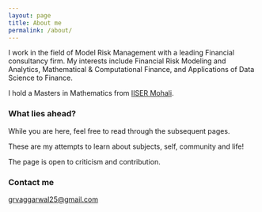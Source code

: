 ```yaml
---
layout: page
title: About me
permalink: /about/
---
```


I work in the field of Model Risk Management with a leading Financial consultancy firm. My interests include Financial Risk Modeling and Analytics, Mathematical & Computational Finance, and Applications of Data Science to Finance. 

I hold a Masters in Mathematics from [IISER Mohali](www.iisermohali.ac.in).

### What lies ahead?

While you are here, feel free to read through the subsequent pages.

These are my attempts to learn about subjects, self, community and life!

The page is open to criticism and contribution.

### Contact me

[grvaggarwal25@gmail.com](mailto:grvaggarwal25@gmail.com)
